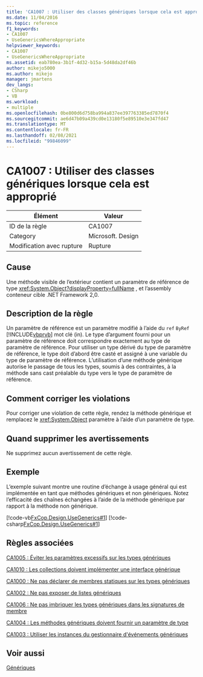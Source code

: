 ```yaml
---
title: 'CA1007 : Utiliser des classes génériques lorsque cela est approprié'
ms.date: 11/04/2016
ms.topic: reference
f1_keywords:
- CA1007
- UseGenericsWhereAppropriate
helpviewer_keywords:
- CA1007
- UseGenericsWhereAppropriate
ms.assetid: eab780ea-3b1f-4d32-b15a-5d48da2df46b
author: mikejo5000
ms.author: mikejo
manager: jmartens
dev_langs:
- CSharp
- VB
ms.workload:
- multiple
ms.openlocfilehash: 0be800d6d758ba994a837ee397763385ed7870f4
ms.sourcegitcommit: ae6d47b09a439cd0e13180f5e89510e3e347fd47
ms.translationtype: MT
ms.contentlocale: fr-FR
ms.lasthandoff: 02/08/2021
ms.locfileid: "99846099"
---
```

# <a name="ca1007-use-generics-where-appropriate"></a>CA1007 : Utiliser des classes génériques lorsque cela est approprié

|Élément|Valeur|
|-|-|
|ID de la règle|CA1007|
|Category|Microsoft. Design|
|Modification avec rupture|Rupture|

## <a name="cause"></a>Cause
Une méthode visible de l’extérieur contient un paramètre de référence de type <xref:System.Object?displayProperty=fullName> , et l’assembly conteneur cible .NET Framework 2,0.

## <a name="rule-description"></a>Description de la règle
Un paramètre de référence est un paramètre modifié à l’aide du `ref` `ByRef` [!INCLUDE[vbprvb](../code-quality/includes/vbprvb_md.md)] mot clé (in). Le type d’argument fourni pour un paramètre de référence doit correspondre exactement au type de paramètre de référence. Pour utiliser un type dérivé du type de paramètre de référence, le type doit d’abord être casté et assigné à une variable du type de paramètre de référence. L’utilisation d’une méthode générique autorise le passage de tous les types, soumis à des contraintes, à la méthode sans cast préalable du type vers le type de paramètre de référence.

## <a name="how-to-fix-violations"></a>Comment corriger les violations
Pour corriger une violation de cette règle, rendez la méthode générique et remplacez le <xref:System.Object> paramètre à l’aide d’un paramètre de type.

## <a name="when-to-suppress-warnings"></a>Quand supprimer les avertissements
Ne supprimez aucun avertissement de cette règle.

## <a name="example"></a>Exemple
L’exemple suivant montre une routine d’échange à usage général qui est implémentée en tant que méthodes génériques et non génériques. Notez l’efficacité des chaînes échangées à l’aide de la méthode générique par rapport à la méthode non générique.

[!code-vb[FxCop.Design.UseGenerics#1](../code-quality/codesnippet/VisualBasic/ca1007-use-generics-where-appropriate_1.vb)]
[!code-csharp[FxCop.Design.UseGenerics#1](../code-quality/codesnippet/CSharp/ca1007-use-generics-where-appropriate_1.cs)]

## <a name="related-rules"></a>Règles associées
[CA1005 : Éviter les paramètres excessifs sur les types génériques](/dotnet/fundamentals/code-analysis/quality-rules/ca1005)

[CA1010 : Les collections doivent implémenter une interface générique](/dotnet/fundamentals/code-analysis/quality-rules/ca1010)

[CA1000 : Ne pas déclarer de membres statiques sur les types génériques](/dotnet/fundamentals/code-analysis/quality-rules/ca1000)

[CA1002 : Ne pas exposer de listes génériques](/dotnet/fundamentals/code-analysis/quality-rules/ca1002)

[CA1006 : Ne pas imbriquer les types génériques dans les signatures de membre](../code-quality/ca1006.md)

[CA1004 : Les méthodes génériques doivent fournir un paramètre de type](../code-quality/ca1004.md)

[CA1003 : Utiliser les instances du gestionnaire d'événements génériques](/dotnet/fundamentals/code-analysis/quality-rules/ca1003)

## <a name="see-also"></a>Voir aussi
[Génériques](/dotnet/csharp/programming-guide/generics/index)
